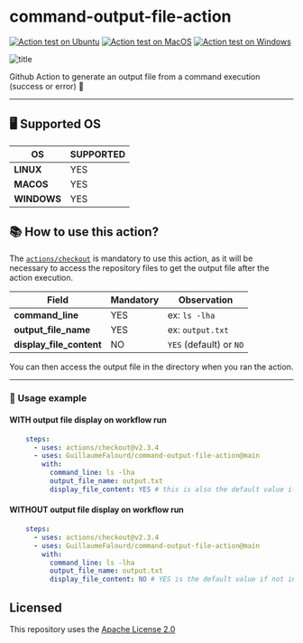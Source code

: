 # command-output-file-action

[![Action test on Ubuntu](https://github.com/GuillaumeFalourd/command-output-file-action/actions/workflows/ubuntu_test_command_output.yml/badge.svg)](https://github.com/GuillaumeFalourd/command-output-file-action/actions/workflows/ubuntu_test_command_output.yml) [![Action test on MacOS](https://github.com/GuillaumeFalourd/command-output-file-action/actions/workflows/macos_test_command_output.yml/badge.svg)](https://github.com/GuillaumeFalourd/command-output-file-action/actions/workflows/macos_test_command_output.yml) [![Action test on Windows](https://github.com/GuillaumeFalourd/command-output-file-action/actions/workflows/windows_test_command_output.yml/badge.svg)](https://github.com/GuillaumeFalourd/command-output-file-action/actions/workflows/windows_test_command_output.yml)

![title](https://user-images.githubusercontent.com/22433243/122457400-fcde6c80-cf84-11eb-8ff3-65264e80c222.png)

Github Action to generate an output file from a command execution (success or error) 📝

* * *

## 🖥 Supported OS

OS | SUPPORTED
---------- | ------------
**LINUX** | YES
**MACOS** | YES
**WINDOWS** | YES

## 📚 How to use this action?

The [`actions/checkout`](https://github.com/actions/checkout) is mandatory to use this action, as it will be necessary to access the repository files to get the output file after the action execution.

Field | Mandatory | Observation
------------ | ------------  | -------------
**command_line** | YES | ex: `ls -lha`
**output_file_name** | YES | ex: `output.txt`
**display_file_content** | NO | `YES` (default) or `NO`

You can then access the output file in the directory when you ran the action.

 * * *

### 📝 Usage example

#### WITH output file display on workflow run

```yaml
    steps:
      - uses: actions/checkout@v2.3.4
      - uses: GuillaumeFalourd/command-output-file-action@main
        with:
          command_line: ls -lha
          output_file_name: output.txt
          display_file_content: YES # this is also the default value if not informed
```

#### WITHOUT output file display on workflow run

```yaml
    steps:
      - uses: actions/checkout@v2.3.4
      - uses: GuillaumeFalourd/command-output-file-action@main
        with:
          command_line: ls -lha
          output_file_name: output.txt
          display_file_content: NO # YES is the default value if not informed
```

## Licensed

This repository uses the [Apache License 2.0](https://github.com/GuillaumeFalourd/aws-cliaction/blob/main/LICENSE)
